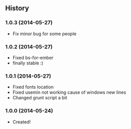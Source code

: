 ## History

### 1.0.3 (2014-05-27)
* Fix minor bug for some people

### 1.0.2 (2014-05-27)
* Fixed bs-for-ember
* finally stable :)

### 1.0.1 (2014-05-27)
* Fixed fonts location
* Fixed usemin not working cause of windows new lines
* Changed grunt script a bit

### 1.0.0 (2014-05-24)
* Created!